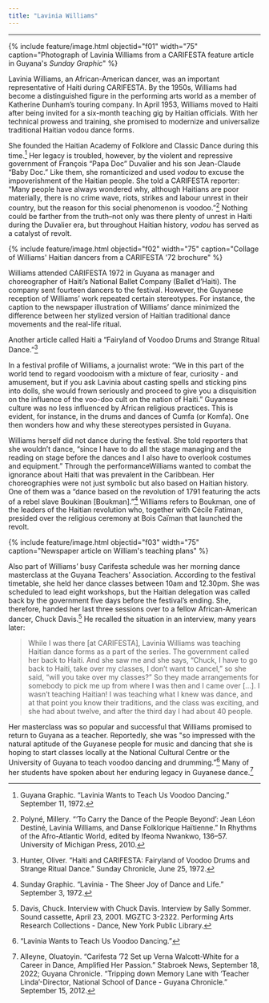 ```yaml
---
title: "Lavinia Williams"
---
```

---

{% include feature/image.html objectid="f01" width="75" caption="Photograph of Lavinia Williams from a CARIFESTA feature article in Guyana's <i>Sunday Graphic</i>" %}

Lavinia Williams, an African-American dancer, was an important representative of Haiti during CARIFESTA. By the 1950s, Williams had become a distinguished figure in the performing arts world as a member of Katherine Dunham’s touring company. In April 1953, Williams moved to Haiti after being invited for a six-month teaching gig by Haitian officials. With her technical prowess and training, she promised to modernize and universalize traditional Haitian vodou dance forms.

She founded the Haitian Academy of Folklore and Classic Dance during this time.[^lavinia-williams-1] Her legacy is troubled, however, by the violent and repressive government  of François “Papa Doc” Duvalier and his son Jean-Claude “Baby Doc.” Like them, she romanticized and used *vodou* to excuse the impoverishment of the Haitian people. She told a CARIFESTA reporter: “Many people have always wondered why, although Haitians are poor materially, there is no crime wave, riots, strikes and labour unrest in their country, but the reason for this social phenomenon is voodoo.”[^lavinia-williams-2] Nothing could be farther from the truth–not only was there plenty of unrest in Haiti during the Duvalier era, but throughout Haitian history, *vodou* has served as a catalyst of revolt.

{% include feature/image.html objectid="f02" width="75" caption="Collage of Williams' Haitian dancers from a CARIFESTA '72 brochure" %}

Williams attended CARIFESTA 1972 in Guyana as manager and choreographer of Haiti’s National Ballet Company (Ballet d’Haiti). The company  sent fourteen dancers to the festival. However, the Guyanese reception of Williams’ work repeated certain stereotypes. For instance, the caption to the newspaper illustration of Williams’ dance minimized the difference between her stylized version of Haitian traditional dance movements and the real-life ritual. 

Another article called Haiti a “Fairyland of Voodoo Drums and Strange Ritual Dance.”[^lavinia-williams-3] 

In a festival profile of Williams, a journalist wrote: “We in this part of the world tend to regard voodooism with a mixture of fear, curiosity - and amusement, but if you ask Lavinia about casting spells and sticking pins into dolls, she would frown seriously and proceed to give you a disquisition on the influence of the voo-doo cult on the nation of Haiti.” Guyanese culture was no less influenced by African religious practices. This is evident, for instance, in the drums and dances of Cumfa (or Komfa). One then wonders how and why these stereotypes persisted in Guyana.

Williams herself did not dance during the festival.  She told reporters that she wouldn’t dance, “since I have to do all the stage managing and the reading on stage before the dances and I also have to overlook costumes and equipment.” Through the performanceWilliams wanted to combat the ignorance about Haiti that was prevalent in the Caribbean. Her choreographies were not just symbolic but also based on Haitian history. One of them was a “dance based on the revolution of 1791 featuring the acts of a rebel slave Boukinan [Boukman].”[^lavinia-williams-4] Williams refers to Boukman, one of the leaders of the Haitian revolution who, together with Cécile Fatiman, presided over the religious ceremony at Bois Caïman that launched the revolt.

{% include feature/image.html objectid="f03" width="75" caption="Newspaper article on William's teaching plans" %}

Also part of Williams’ busy Carifesta schedule was her morning dance masterclass at the Guyana Teachers’ Association. According to the festival timetable, she held her dance classes between 10am and 12.30pm. She was scheduled to lead eight workshops, but the Haitian delegation was called back by the government five days before the festival’s ending. She, therefore,  handed her last three sessions over to a fellow African-American dancer, Chuck Davis.[^lavinia-williams-5] He recalled the situation in an interview, many years later:

<blockquote class="blockquote">
<p> While I was there [at CARIFESTA], Lavinia Williams was teaching Haitian dance forms as a part of the series. The government called her back to Haiti. And she saw me and she says, “Chuck, I have to go back to Haiti, take over my classes, I don’t want to cancel,” so she said, “will you take over my classes?” So they made arrangements for somebody to pick me up from where I was then and I came over [...]. I wasn’t teaching Haitian! I was teaching what I knew was dance, and at that point you know their traditions, and the class was exciting, and she had about twelve, and after the third day I had about 40 people.</p>
</blockquote>

Her masterclass was so popular and successful that Williams promised to return to Guyana as a teacher. Reportedly, she was "so impressed with the natural aptitude of the Guyanese people for music and dancing that she is hoping to start classes locally at the National Cultural Centre or the University of Guyana to teach voodoo dancing and drumming.”[^lavinia-williams-6] Many of her students have spoken about her enduring legacy in Guyanese dance.[^lavinia-williams-7]

[^lavinia-williams-1]: Guyana Graphic. “Lavinia Wants to Teach Us Voodoo Dancing.” September 11, 1972.
[^lavinia-williams-2]: Polyné, Millery. “‘To Carry the Dance of the People Beyond’: Jean Léon Destiné, Lavinia Williams, and Danse Folklorique Haïtienne.” In Rhythms of the Afro-Atlantic World, edited by Ifeoma Nwankwo, 136–57. University of Michigan Press, 2010.
[^lavinia-williams-3]: Hunter, Oliver. “Haiti and CARIFESTA: Fairyland of Voodoo Drums and Strange Ritual Dance.” Sunday Chronicle, June 25, 1972.
[^lavinia-williams-4]: Sunday Graphic. “Lavinia - The Sheer Joy of Dance and Life.” September 3, 1972.
[^lavinia-williams-5]: Davis, Chuck. Interview with Chuck Davis. Interview by Sally Sommer. Sound cassette, April 23, 2001. MGZTC 3-2322. Performing Arts Research Collections - Dance, New York Public Library.
[^lavinia-williams-6]: “Lavinia Wants to Teach Us Voodoo Dancing.”
[^lavinia-williams-7]: Alleyne, Oluatoyin. “Carifesta ’72 Set up Verna Walcott-White for a Career in Dance, Amplified Her Passion.” Stabroek News, September 18, 2022; Guyana Chronicle. “Tripping down Memory Lane with ‘Teacher Linda’-Director, National School of Dance - Guyana Chronicle.” September 15, 2012.
